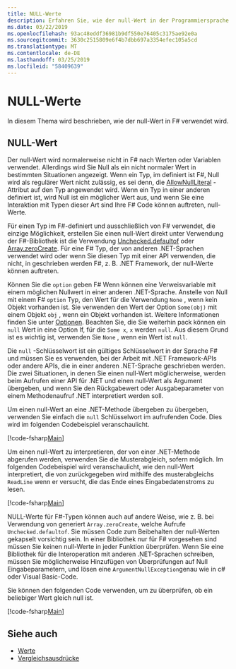 ```yaml
---
title: NULL-Werte
description: Erfahren Sie, wie der null-Wert in der Programmiersprache F# verwendet wird.
ms.date: 03/22/2019
ms.openlocfilehash: 93ac48eddf36981b9df550e76405c3175ae92e0a
ms.sourcegitcommit: 3630c2515809e6f4b7dbb697a3354efec105a5cd
ms.translationtype: MT
ms.contentlocale: de-DE
ms.lasthandoff: 03/25/2019
ms.locfileid: "58409639"
---
```

# <a name="null-values"></a>NULL-Werte

In diesem Thema wird beschrieben, wie der null-Wert in F# verwendet wird.

## <a name="null-value"></a>NULL-Wert

Der null-Wert wird normalerweise nicht in F# nach Werten oder Variablen verwendet. Allerdings wird Sie Null als ein nicht normaler Wert in bestimmten Situationen angezeigt. Wenn ein Typ, im definiert ist F#, Null wird als regulärer Wert nicht zulässig, es sei denn, die [AllowNullLiteral](https://msdn.microsoft.com/library/4f315196-f444-4cca-ba07-1176ff71eb0f) -Attribut auf den Typ angewendet wird. Wenn ein Typ in einer anderen definiert ist, wird Null ist ein möglicher Wert aus, und wenn Sie eine Interaktion mit Typen dieser Art sind Ihre F# Code können auftreten, null-Werte.

Für einen Typ im F#-definiert und ausschließlich von F# verwendet, die einzige Möglichkeit, erstellen Sie einen null-Wert direkt unter Verwendung der F#-Bibliothek ist die Verwendung [Unchecked.defaultof](https://msdn.microsoft.com/library/9ff97f2a-1bd4-4f4c-afbe-5886a74ab977) oder [Array.zeroCreate](https://msdn.microsoft.com/library/fa5b8e7a-1b5b-411c-8622-b58d7a14d3b2). Für eine F# Typ, der von anderen .NET-Sprachen verwendet wird oder wenn Sie diesen Typ mit einer API verwenden, die nicht, in geschrieben werden F#, z. B. .NET Framework, der null-Werte können auftreten.

Können Sie die `option` geben F# Wenn können eine Verweisvariable mit einem möglichen Nullwert in einer anderen .NET-Sprache. Anstelle von Null mit einem F# `option` Typ, den Wert für die Verwendung `None` , wenn kein Objekt vorhanden ist. Sie verwenden den Wert der Option `Some(obj)` mit einem Objekt `obj` , wenn ein Objekt vorhanden ist. Weitere Informationen finden Sie unter [Optionen](../options.md). Beachten Sie, die Sie weiterhin pack können ein `null` Wert in eine Option If, für die `Some x`, `x` werden `null`. Aus diesem Grund ist es wichtig ist, verwenden Sie `None` , wenn ein Wert ist `null`.

Die `null` -Schlüsselwort ist ein gültiges Schlüsselwort in der Sprache F# und müssen Sie es verwenden, bei der Arbeit mit .NET Framework-APIs oder andere APIs, die in einer anderen .NET-Sprache geschrieben werden. Die zwei Situationen, in denen Sie einen null-Wert möglicherweise, werden beim Aufrufen einer API für .NET und einen null-Wert als Argument übergeben, und wenn Sie den Rückgabewert oder Ausgabeparameter von einem Methodenaufruf .NET interpretiert werden soll.

Um einen null-Wert an eine .NET-Methode übergeben zu übergeben, verwenden Sie einfach die `null` Schlüsselwort im aufrufenden Code. Dies wird im folgenden Codebeispiel veranschaulicht.

[!code-fsharp[Main](../../../../samples/snippets/fsharp/lang-ref-1/snippet701.fs)]

Um einen null-Wert zu interpretieren, der von einer .NET-Methode abgerufen werden, verwenden Sie die Musterabgleich, sofern möglich. Im folgenden Codebeispiel wird veranschaulicht, wie den null-Wert interpretiert, die von zurückgegeben wird mithilfe des musterabgleichs `ReadLine` wenn er versucht, die das Ende eines Eingabedatenstroms zu lesen.

[!code-fsharp[Main](../../../../samples/snippets/fsharp/lang-ref-1/snippet702.fs)]

NULL-Werte für F#-Typen können auch auf andere Weise, wie z. B. bei Verwendung von generiert `Array.zeroCreate`, welche Aufrufe `Unchecked.defaultof`. Sie müssen Code zum Beibehalten der null-Werten gekapselt vorsichtig sein. In einer Bibliothek nur für F# vorgesehen sind müssen Sie keinen null-Werte in jeder Funktion überprüfen. Wenn Sie eine Bibliothek für die Interoperation mit anderen .NET-Sprachen schreiben, müssen Sie möglicherweise Hinzufügen von Überprüfungen auf Null Eingabeparametern, und lösen eine `ArgumentNullException`genau wie in c# oder Visual Basic-Code.

Sie können den folgenden Code verwenden, um zu überprüfen, ob ein beliebiger Wert gleich null ist.

[!code-fsharp[Main](../../../../samples/snippets/fsharp/lang-ref-1/snippet703.fs)]

## <a name="see-also"></a>Siehe auch

- [Werte](index.md)
- [Vergleichsausdrücke](../match-expressions.md)
